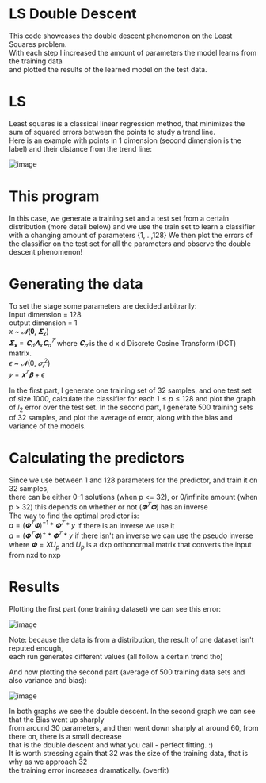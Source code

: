 # LS Double Descent
This code showcases the double descent phenomenon on the Least Squares problem.  
With each step I increased the amount of parameters the model learns from the training data  
and plotted the results of the learned model on the test data.

# LS
Least squares is a classical linear regression method, that minimizes the sum of squared errors
between the points to study a trend line.  
Here is an example with points in 1 dimension (second dimension is the label) and their distance from the trend line:  

![image](https://github.com/Shahar6/DoubleDescent_LS/assets/79195545/ccf01285-c56d-49ab-ad1e-584dd1257fb4)

# This program
In this case, we generate a training set and a test set from a certain distribution (more detail below)
and we use the train set to learn a classifier with a changing amount of parameters {1,...,128}
We then plot the errors of the classifier on the test set for all the parameters and observe the double descent phenomenon!

# Generating the data
To set the stage some parameters are decided arbitrarily:  
Input dimension = 128  
output dimension = 1  
$x$ ~ $𝓝(𝟎,$ $𝚺_x)$  
$𝚺_𝐱 = 𝐂_d𝚲_x𝐂^𝑇_d$ where $𝐂_𝑑$ is the d x d Discrete Cosine Transform (DCT) matrix.  
$ϵ$ ~ $𝓝(0,$ $𝜎^2_𝜖)$  
$𝑦 = 𝐱^𝑇𝛃 + ϵ$

In the first part, I generate one training set of 32 samples, and one test set of size 1000,
calculate the classifier for each $1\le p \le128$ and plot the graph of $l_2$ error over the test set.
In the second part, I generate 500 training sets of 32 samples, and plot the average of error, along with
the bias and variance of the models.

# Calculating the predictors
Since we use between 1 and 128 parameters for the predictor, and train it on 32 samples,  
there can be either 0-1 solutions (when p <= 32), or 0/infinite amount (when p > 32) this depends on whether or not $(𝚽^𝑇𝚽)$ has an inverse  
The way to find the optimal predictor is:  
$a = (𝚽^𝑇𝚽)^{-1} * 𝚽^𝑇 * y$ if there is an inverse we use it  
$a = (𝚽^𝑇𝚽)^+ *𝚽^𝑇 *y$ if there isn't an inverse we can use the pseudo inverse  
where $𝚽=XU_p$ and $U_p$ is a dxp orthonormal matrix that converts the input from nxd to nxp  

# Results
Plotting the first part (one training dataset) we can see this error:

![image](https://github.com/Shahar6/DoubleDescent_LS/assets/79195545/679824f3-8a38-47e9-8613-2cc74d3b0281)
  
Note: because the data is from a distribution, the result of one dataset isn't reputed enough,  
each run generates different values (all follow a certain trend tho)  

And now plotting the second part (average of 500 training data sets and also variance and bias):

![image](https://github.com/Shahar6/DoubleDescent_LS/assets/79195545/d1710b6d-6873-48ba-88d1-9ded7b82d348)

In both graphs we see the double descent. In the second graph we can see that the Bias went up sharply  
from around 30 parameters, and then went down sharply at around 60, from there on, there is a small decrease  
that is the double descent and what you call - perfect fitting. :)  
It is worth stressing again that 32 was the size of the training data, that is why as we approach 32  
the training error increases dramatically. (overfit)

